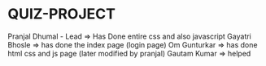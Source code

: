 # QUIZ-PROJECT
Pranjal Dhumal - Lead => Has Done entire css and also javascript 
Gayatri Bhosle => has done the index page (login page)
Om Gunturkar => has done html css and js page (later modified by pranjal)
Gautam Kumar => helped 